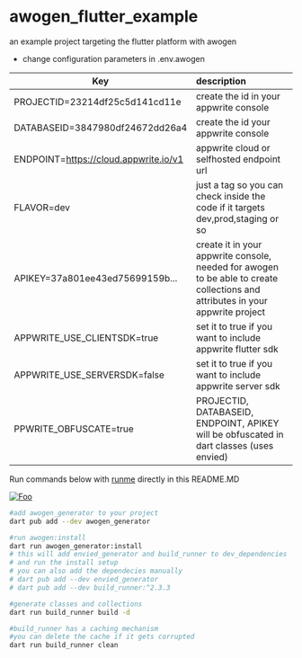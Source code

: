 # awogen_flutter_example

an example project targeting the flutter platform with awogen

- change configuration parameters in .env.awogen

| Key   |  description |
|----------|:------|
| PROJECTID=23214df25c5d141cd11e |create the id in your appwrite console |
| DATABASEID=3847980df24672dd26a4 |create the id your appwrite console |
| ENDPOINT=https://cloud.appwrite.io/v1 | appwrite cloud or selfhosted endpoint url |
| FLAVOR=dev | just a tag so you can check inside the code if it targets dev,prod,staging or so |
| APIKEY=37a801ee43ed75699159b... | create it in your appwrite console, needed for awogen to be able to create collections and attributes in your appwrite project |
| APPWRITE_USE_CLIENTSDK=true | set it to true if you want to include  appwrite flutter sdk |
| APPWRITE_USE_SERVERSDK=false | set it to true if you want to include appwrite server sdk |
| PPWRITE_OBFUSCATE=true | PROJECTID, DATABASEID, ENDPOINT, APIKEY will be obfuscated in dart classes (uses envied) |


Run commands below with [runme](https://runme.dev/) directly in this README.MD

[![Foo](https://badgen.net/static/Runme/install%20Runme&nbsp;vscode%20extension/5B3ADF)](vscode:extension/stateful.runme)

```sh
#add awogen_generator to your project
dart pub add --dev awogen_generator

#run awogen:install
dart run awogen_generator:install
# this will add envied_generator and build_runner to dev_dependencies
# and run the install setup
# you can also add the dependecies manually
# dart pub add --dev envied_generator
# dart pub add --dev build_runner:^2.3.3

```

```sh { background=false }
#generate classes and collections
dart run build_runner build -d
```

```sh { background=false interactive=true }
#build_runner has a caching mechanism
#you can delete the cache if it gets corrupted
dart run build_runner clean

```